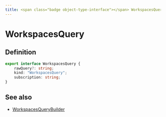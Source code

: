 ```yaml
---
title: <span class="badge object-type-interface"></span> WorkspacesQuery
---
```

# <span class="badge object-type-interface"></span> WorkspacesQuery

## Definition

```typescript
export interface WorkspacesQuery {
	rawQuery?: string;
	kind: "WorkspacesQuery";
	subscription: string;
}

```
## See also

 * <span class="badge builder"></span> [WorkspacesQueryBuilder](./builder-WorkspacesQueryBuilder.md)
